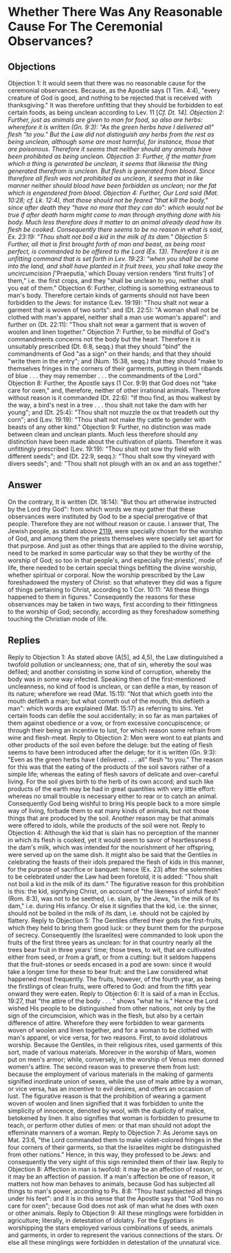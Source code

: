 # Whether There Was Any Reasonable Cause For The Ceremonial Observances?
## Objections
Objection 1: It would seem that there was no reasonable cause for the ceremonial observances. Because, as the Apostle says (1 Tim. 4:4), "every creature of God is good, and nothing to be rejected that is received with thanksgiving." It was therefore unfitting that they should be forbidden to eat certain foods, as being unclean according to Lev. 11 [*Cf. Dt. 14].
Objection 2: Further, just as animals are given to man for food, so also are herbs: wherefore it is written (Gn. 9:3): "As the green herbs have I delivered all" flesh "to you." But the Law did not distinguish any herbs from the rest as being unclean, although some are most harmful, for instance, those that are poisonous. Therefore it seems that neither should any animals have been prohibited as being unclean.
Objection 3: Further, if the matter from which a thing is generated be unclean, it seems that likewise the thing generated therefrom is unclean. But flesh is generated from blood. Since therefore all flesh was not prohibited as unclean, it seems that in like manner neither should blood have been forbidden as unclean; nor the fat which is engendered from blood.
Objection 4: Further, Our Lord said (Mat. 10:28; cf. Lk. 12:4), that those should not be feared "that kill the body," since after death they "have no more that they can do": which would not be true if after death harm might come to man through anything done with his body. Much less therefore does it matter to an animal already dead how its flesh be cooked. Consequently there seems to be no reason in what is said, Ex. 23:19: "Thou shalt not boil a kid in the milk of its dam."
Objection 5: Further, all that is first brought forth of man and beast, as being most perfect, is commanded to be offered to the Lord (Ex. 13). Therefore it is an unfitting command that is set forth in Lev. 19:23: "when you shall be come into the land, and shall have planted in it fruit trees, you shall take away the uncircumcision [*'Praeputia,' which Douay version renders 'first fruits'] of them," i.e. the first crops, and they "shall be unclean to you, neither shall you eat of them."
Objection 6: Further, clothing is something extraneous to man's body. Therefore certain kinds of garments should not have been forbidden to the Jews: for instance (Lev. 19:19): "Thou shalt not wear a garment that is woven of two sorts": and (Dt. 22:5): "A woman shall not be clothed with man's apparel, neither shall a man use woman's apparel": and further on (Dt. 22:11): "Thou shalt not wear a garment that is woven of woolen and linen together."
Objection 7: Further, to be mindful of God's commandments concerns not the body but the heart. Therefore it is unsuitably prescribed (Dt. 6:8, seqq.) that they should "bind" the commandments of God "as a sign" on their hands; and that they should "write them in the entry"; and (Num. 15:38, seqq.) that they should "make to themselves fringes in the corners of their garments, putting in them ribands of blue . . . they may remember . . . the commandments of the Lord."
Objection 8: Further, the Apostle says (1 Cor. 9:9) that God does not "take care for oxen," and, therefore, neither of other irrational animals. Therefore without reason is it commanded (Dt. 22:6): "If thou find, as thou walkest by the way, a bird's nest in a tree . . . thou shalt not take the dam with her young"; and (Dt. 25:4): "Thou shalt not muzzle the ox that treadeth out thy corn"; and (Lev. 19:19): "Thou shalt not make thy cattle to gender with beasts of any other kind."
Objection 9: Further, no distinction was made between clean and unclean plants. Much less therefore should any distinction have been made about the cultivation of plants. Therefore it was unfittingly prescribed (Lev. 19:19): "Thou shalt not sow thy field with different seeds"; and (Dt. 22:9, seqq.): "Thou shalt sow thy vineyard with divers seeds"; and: "Thou shalt not plough with an ox and an ass together."
## Answer
On the contrary, It is written (Dt. 18:14): "But thou art otherwise instructed by the Lord thy God": from which words we may gather that these observances were instituted by God to be a special prerogative of that people. Therefore they are not without reason or cause.
I answer that, The Jewish people, as stated above [2119](A[5]), were specially chosen for the worship of God, and among them the priests themselves were specially set apart for that purpose. And just as other things that are applied to the divine worship, need to be marked in some particular way so that they be worthy of the worship of God; so too in that people's, and especially the priests', mode of life, there needed to be certain special things befitting the divine worship, whether spiritual or corporal. Now the worship prescribed by the Law foreshadowed the mystery of Christ: so that whatever they did was a figure of things pertaining to Christ, according to 1 Cor. 10:11: "All these things happened to them in figures." Consequently the reasons for these observances may be taken in two ways, first according to their fittingness to the worship of God; secondly, according as they foreshadow something touching the Christian mode of life.
## Replies
Reply to Objection 1: As stated above (A[5], ad 4,5), the Law distinguished a twofold pollution or uncleanness; one, that of sin, whereby the soul was defiled; and another consisting in some kind of corruption, whereby the body was in some way infected. Speaking then of the first-mentioned uncleanness, no kind of food is unclean, or can defile a man, by reason of its nature; wherefore we read (Mat. 15:11): "Not that which goeth into the mouth defileth a man; but what cometh out of the mouth, this defileth a man": which words are explained (Mat. 15:17) as referring to sins. Yet certain foods can defile the soul accidentally; in so far as man partakes of them against obedience or a vow, or from excessive concupiscence; or through their being an incentive to lust, for which reason some refrain from wine and flesh-meat.
Reply to Objection 2: Men were wont to eat plants and other products of the soil even before the deluge: but the eating of flesh seems to have been introduced after the deluge; for it is written (Gn. 9:3): "Even as the green herbs have I delivered . . . all" flesh "to you." The reason for this was that the eating of the products of the soil savors rather of a simple life; whereas the eating of flesh savors of delicate and over-careful living. For the soil gives birth to the herb of its own accord; and such like products of the earth may be had in great quantities with very little effort: whereas no small trouble is necessary either to rear or to catch an animal. Consequently God being wishful to bring His people back to a more simple way of living, forbade them to eat many kinds of animals, but not those things that are produced by the soil. Another reason may be that animals were offered to idols, while the products of the soil were not.
Reply to Objection 4: Although the kid that is slain has no perception of the manner in which its flesh is cooked, yet it would seem to savor of heartlessness if the dam's milk, which was intended for the nourishment of her offspring, were served up on the same dish. It might also be said that the Gentiles in celebrating the feasts of their idols prepared the flesh of kids in this manner, for the purpose of sacrifice or banquet: hence (Ex. 23) after the solemnities to be celebrated under the Law had been foretold, it is added: "Thou shalt not boil a kid in the milk of its dam." The figurative reason for this prohibition is this: the kid, signifying Christ, on account of "the likeness of sinful flesh" (Rom. 8:3), was not to be seethed, i.e. slain, by the Jews, "in the milk of its dam," i.e. during His infancy. Or else it signifies that the kid, i.e. the sinner, should not be boiled in the milk of its dam, i.e. should not be cajoled by flattery.
Reply to Objection 5: The Gentiles offered their gods the first-fruits, which they held to bring them good luck: or they burnt them for the purpose of secrecy. Consequently (the Israelites) were commanded to look upon the fruits of the first three years as unclean: for in that country nearly all the trees bear fruit in three years' time; those trees, to wit, that are cultivated either from seed, or from a graft, or from a cutting: but it seldom happens that the fruit-stones or seeds encased in a pod are sown: since it would take a longer time for these to bear fruit: and the Law considered what happened most frequently. The fruits, however, of the fourth year, as being the firstlings of clean fruits, were offered to God: and from the fifth year onward they were eaten.
Reply to Objection 6: It is said of a man in Ecclus. 19:27, that "the attire of the body . . . " shows "what he is." Hence the Lord wished His people to be distinguished from other nations, not only by the sign of the circumcision, which was in the flesh, but also by a certain difference of attire. Wherefore they were forbidden to wear garments woven of woolen and linen together, and for a woman to be clothed with man's apparel, or vice versa, for two reasons. First, to avoid idolatrous worship. Because the Gentiles, in their religious rites, used garments of this sort, made of various materials. Moreover in the worship of Mars, women put on men's armor; while, conversely, in the worship of Venus men donned women's attire. The second reason was to preserve them from lust: because the employment of various materials in the making of garments signified inordinate union of sexes, while the use of male attire by a woman, or vice versa, has an incentive to evil desires, and offers an occasion of lust. The figurative reason is that the prohibition of wearing a garment woven of woolen and linen signified that it was forbidden to unite the simplicity of innocence, denoted by wool, with the duplicity of malice, betokened by linen. It also signifies that woman is forbidden to presume to teach, or perform other duties of men: or that man should not adopt the effeminate manners of a woman.
Reply to Objection 7: As Jerome says on Mat. 23:6, "the Lord commanded them to make violet-colored fringes in the four corners of their garments, so that the Israelites might be distinguished from other nations." Hence, in this way, they professed to be Jews: and consequently the very sight of this sign reminded them of their law.
Reply to Objection 8: Affection in man is twofold: it may be an affection of reason, or it may be an affection of passion. If a man's affection be one of reason, it matters not how man behaves to animals, because God has subjected all things to man's power, according to Ps. 8:8: "Thou hast subjected all things under his feet": and it is in this sense that the Apostle says that "God has no care for oxen"; because God does not ask of man what he does with oxen or other animals.
Reply to Objection 9: All these minglings were forbidden in agriculture; literally, in detestation of idolatry. For the Egyptians in worshipping the stars employed various combinations of seeds, animals and garments, in order to represent the various connections of the stars. Or else all these minglings were forbidden in detestation of the unnatural vice.